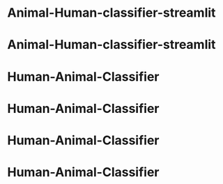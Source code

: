 # Animal-Human-classifier-streamlit
# Animal-Human-classifier-streamlit
# Human-Animal-Classifier
# Human-Animal-Classifier
# Human-Animal-Classifier
# Human-Animal-Classifier
